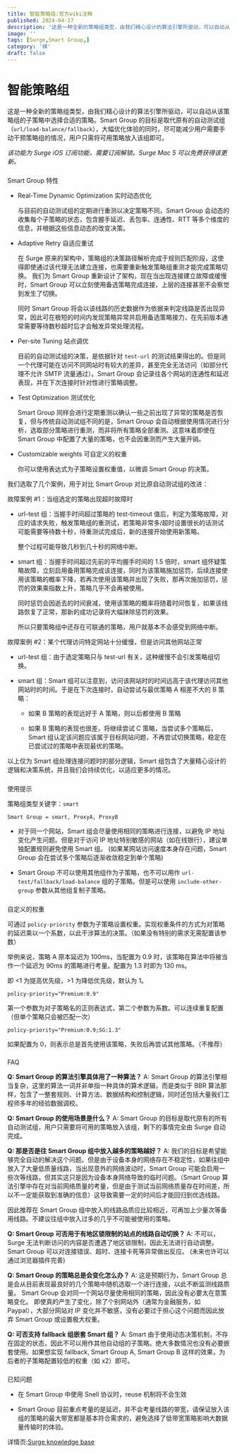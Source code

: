 ```yaml
---
title: 智能策略组:官方wiki注释
published: 2024-04-17
description: '这是一种全新的策略组类型，由我们精心设计的算法引擎所驱动，可以自动从该策略组的子策略中选择合适的策略。'
image: ''
tags: [Surge,Smart Group,]
category: '梯'
draft: false 
---
```

# 智能策略组

这是一种全新的策略组类型，由我们精心设计的算法引擎所驱动，可以自动从该策略组的子策略中选择合适的策略。Smart Group 的目标是取代原有的自动测试组（`url/load-balance/fallback`），大幅优化体验的同时，尽可能减少用户需要手动干预策略组的情况，用户只需将可用策略放入该组即可。

_该功能为 Surge iOS 订阅功能，需要订阅解锁。Surge Mac 5 可以免费获得该更新。_

###

Smart Group 特性

- Real-Time Dynamic Optimization 实时动态优化

    与目前的自动测试组的定期进行重测以决定策略不同，Smart Group 会动态的收集每个子策略的状态，包含握手延迟、丢包率、连通性、RTT 等多个维度的信息，并根据这些信息动态的改变决策。

- Adaptive Retry 自适应重试

    在 Surge 原来的架构中，策略组的决策路径解析完成于规则匹配阶段，这使得即使通过该代理无法建立连接，也需要重新触发策略组重测才能完成策略切换。 我们为 Smart Group 重新设计了架构，现在当出现连接建立故障或缓慢时，Smart Group 可以立刻使用备选策略完成连接，上层的连接甚至不会察觉到发生了切换。

    同时 Smart Group 将会以该线路的历史数据作为依据来判定线路是否出现异常，因此可在极短的时间内发现策略异常并启用备选策略接力，在先前版本通常需要等待数秒超时后才会触发异常处理流程。

- Per-site Tuning 站点调优

    目前的自动测试组的决策，是依据针对 `test-url` 的测试结果得出的。但是同一个代理可能在访问不同网站时有较大的差异，甚至完全无法访问（如部分代理不允许 SMTP 流量通过）。Smart Group 会记录往各个网站的连通性和延迟表现，并在下次连接时针对性进行策略调整。

- Test Optimization 测试优化

    Smart Group 同样会进行定期重测以确认一些之前出现了异常的策略是否恢复，但与传统自动测试组不同的是，Smart Group 会自动根据使用情况进行分析，选取部分策略进行重测，而非将所有策略全部重测。这意味着即使在 Smart Group 中配置了大量的策略，也不会因重测而产生大量开销。

- Customizable weights 可自定义的权重

    你可以使用表达式为子策略设置权重值，以微调 Smart Group 的决策。

我们选取了几个案例，用于对比 Smart Group 对比原自动测试组的改进：

故障案例 #1：当组选定的策略出现超时故障时[](https://kb.nssurge.com/surge-knowledge-base/v/zh/guidelines/smart-group#gu-zhang-an-li-1-dang-zu-xuan-ding-de-ce-lve-chu-xian-chao-shi-gu-zhang-shi)

- url-test 组：当握手时间超过策略的 test-timeout 值后，判定为策略故障，对应的请求失败，触发策略组的重测试，若策略非常多/超时设置很长的话测试可能需要等待数十秒，待重测试完成后，新的连接开始使用新策略。

    整个过程可能导致几秒到几十秒的网络中断。

- smart 组：当握手时间超过先前的平均握手时间的 1.5 倍时，smart 组怀疑策略故障，立刻启用备用策略完成该连接，同时为该策略施加惩罚，后续连接使用该策略的概率下降，若再次使用该策略并出现了失败，那再次施加惩罚，惩罚的效果乘指数上升，策略几乎不会再被使用。

    同时惩罚会因逝去的时间衰减，使用该策略的概率将随着时间恢复，如果该线路恢复了正常，那新的成功记录将大幅抹除惩罚的效果。

    所以只要策略组中还存在可联通的策略，用户就基本不会感受到网络中断。

故障案例 #2：某个代理访问特定网站十分缓慢，但是访问其他网站正常[](https://kb.nssurge.com/surge-knowledge-base/v/zh/guidelines/smart-group#gu-zhang-an-li-2-mou-ge-dai-li-fang-wen-te-ding-wang-zhan-shi-fen-huan-man-dan-shi-fang-wen-qi-ta-wa)

- url-test 组：由于选定策略只与 test-url 有关，这种缓慢不会引发策略组切换。

- smart 组：Smart 组可以注意到，访问该网站时的时间远高于该代理访问其他网站时的时间。于是在下次连接时，自动尝试与最优策略 A 相差不大的 B 策略：

  - 如果 B 策略的表现远好于 A 策略，则以后都使用 B 策略

  - 如果 B 策略的表现也很差，将继续尝试 C 策略，当尝试多个策略后，Smart 组认定该问题应该属于目标网站问题，不再尝试切换策略，稳定在已尝试过的策略中表现最优的策略。

以上仅为 Smart 组处理连接问题时的部分逻辑，Smart 组包含了大量精心设计的逻辑和决策系统，并且我们会持续优化，以适应更多的情况。

###

使用提示

策略组类型关键字：`smart`

`Smart Group = smart, ProxyA, ProxyB`

- 对于同一个网站，Smart 组会尽量使用相同的策略进行连接，以避免 IP 地址变化产生问题。但是对于访问 IP 地址特别敏感的网站（如在线银行），建议单独配置规则避免使用 Smart 组。 (如果某网站访问速度本身存在问题，Smart Group 会在尝试多个策略后逐渐收敛稳定到单个策略)

- Smart Group 不可以使用其他组作为子策略，也不可以用作 `url-test/fallback/load-balance` 组的子策略。但是可以使用 `include-other-group` 参数从其他组复制子策略。

###

自定义的权重

可通过 `policy-priority` 参数为子策略设置权重。实现权重条件的方式为对策略的延迟乘以一个系数，以此干涉算法的决策。（如果没有特别的需求无需配置该参数）

举例来说，策略 A 原本延迟为 100ms，当配置为 0.9 时，该策略在算法中将被当作一个延迟为 90ms 的策略进行考量。配置为 1.3 时即为 130 ms。

即 <1 为提高优先级，>1 为降低优先级，默认为 1。

`policy-priority="Premium:0.9"`

第一个参数为对子策略名的正则表达式，第二个参数为系数。可以连续重复配置（但单个策略只会被匹配一次）

`policy-priority="Premium:0.9;SG:1.3"`

如果配置为 0，则表示总是首先使用该策略，失败后再尝试其他策略。（不推荐）

###

FAQ

**Q: Smart Group 的算法引擎具体用了一种算法？** A: Smart Group 的算法引擎相当复杂，这里的算法一词并非单指一种具体的算术逻辑，而是类似于 BBR 算法那样，包含了一整套规则、计算方法、数据结构和控制逻辑，同时还包括大量我们工程师多年的经验数据调校。

**Q: Smart Group 的使用场景是什么？** A: Smart Group 的目标是取代原有的所有自动测试组，用户只需要将可用的策略放入该组，剩下的事情完全由 Surge 自动完成。

**Q: 那是否是往 Smart Group 组中放入越多的策略越好？** A: 我们的目标是希望能够完全自动的解决这个问题。但是由于设备本身的网络存在不稳定性，如果往组中放入了大量低质量线路，当出现意外的网络波动时，Smart Group 可能会启用一些次等线路，但其实这只是因为设备本身网络导致的临时问题。（Smart Group 算法引擎中存在对当前网络质量的考量，但是由于测试当前网络质量存在时间差，所以不一定能获取到准确的信息）这导致需要一定的时间后才能回归到优选线路。

因此推荐在 Smart Group 组中放入的线路品质应比较相近，可再加上少量次等备用线路。不建议往组中放入过多的几乎不可能被使用的策略。

**Q: Smart Group 可否用于有地区锁限制的站点的线路自动切换？** A: 不可以，Surge 无法判断访问的内容是否遭遇了地区锁限制，因此无法进行自动调整。Smart Group 可以对连接错误、超时、连接卡死等异常做出反应。 (未来也许可以通过浏览器插件完善)

**Q: Smart Group 的策略总是会变化怎么办？** A: 这是预期行为，Smart Group 总是会从目前表现最良好的几个策略中随机选取一个进行连接，以此不断监测线路质量。 Smart Group 会对同一个网站尽量使用相同的策略，因此没有必要太在意策略变化。 即使真的产生了变化，除了个别网站外（通常为金融服务，如 Paypal），大部分网站对 IP 变化并不敏感，没有必要过于担心这个问题而因此放弃 Smart Group 或设置极大权重。

**Q: 可否支持 fallback 组嵌套 Smart 组？** A: Smart 由于使用动态决策机制，不存在固定的状态，因此不可以用作其他自动组的子策略。绝大多数情况也没有必要嵌套使用。如果想实现 fallback, Smart Group A, Smart Group B 这样的效果，为后者的子策略配置较低的权重（如 x2）即可。

###

已知问题

- 在 Smart Group 中使用 Snell 协议时，reuse 机制将不会生效

- Smart Group 目前重点考量的是延迟，并不会考量线路的带宽，请保证放入该组的策略的最大带宽都是基本符合需求的，避免选择了低带宽策略影响大数据量传输时的体验。

详情页:[Surge knowledge base](https://kb.nssurge.com/surge-knowledge-base/v/zh/guidelines/smart-group#gu-zhang-an-li-1-dang-zu-xuan-ding-de-ce-lve-chu-xian-chao-shi-gu-zhang-shi)
